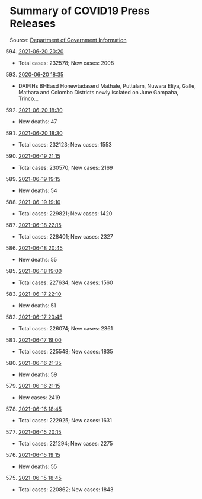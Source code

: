 # Summary of COVID19 Press Releases
Source: [Department of Government Information](https://www.dgi.gov.lk/news/press-releases-sri-lanka/covid-19-documents)




594. [2021-06-20 20:20](./nopdf.dgigovlk.ref594.md)
  * Total cases: 232578; New cases: 2008
593. [2020-06-20 18:35](./nopdf.dgigovlk.ref593.md)
  * DAIFIHs BHEasd Honewtadaserd
Mathale, Puttalam, Nuwara Eliya, Galle, Mathara and Colombo Districts newly isolated on June
Gampaha, Trinco...
592. [2021-06-20 18:30](./nopdf.dgigovlk.ref592.md)
  * New deaths: 47
591. [2021-06-20 18:30](./nopdf.dgigovlk.ref591.md)
  * Total cases: 232123; New cases: 1553
590. [2021-06-19 21:15](./nopdf.dgigovlk.ref590.md)
  * Total cases: 230570; New cases: 2169
589. [2021-06-19 19:15](./nopdf.dgigovlk.ref589.md)
  * New deaths: 54
588. [2021-06-19 19:10](./nopdf.dgigovlk.ref588.md)
  * Total cases: 229821; New cases: 1420
587. [2021-06-18 22:15](./nopdf.dgigovlk.ref587.md)
  * Total cases: 228401; New cases: 2327
586. [2021-06-18 20:45](./nopdf.dgigovlk.ref586.md)
  * New deaths: 55
585. [2021-06-18 19:00](./nopdf.dgigovlk.ref585.md)
  * Total cases: 227634; New cases: 1560
583. [2021-06-17 22:10](./nopdf.dgigovlk.ref583.md)
  * New deaths: 51
582. [2021-06-17 20:45](./nopdf.dgigovlk.ref582.md)
  * Total cases: 226074; New cases: 2361
581. [2021-06-17 19:00](./nopdf.dgigovlk.ref581.md)
  * Total cases: 225548; New cases: 1835
580. [2021-06-16 21:35](./nopdf.dgigovlk.ref580.md)
  * New deaths: 59
579. [2021-06-16 21:15](./nopdf.dgigovlk.ref579.md)
  * New cases: 2419
578. [2021-06-16 18:45](./nopdf.dgigovlk.ref578.md)
  * Total cases: 222925; New cases: 1631
577. [2021-06-15 20:15](./nopdf.dgigovlk.ref577.md)
  * Total cases: 221294; New cases: 2275
576. [2021-06-15 19:15](./nopdf.dgigovlk.ref576.md)
  * New deaths: 55
575. [2021-06-15 18:45](./nopdf.dgigovlk.ref575.md)
  * Total cases: 220862; New cases: 1843